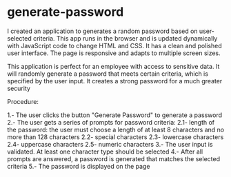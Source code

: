 # generate-password

I created an application to generates a random password based on user-selected criteria. 
This app runs in the browser and is  updated dynamically with JavaScript code to change HTML and CSS. 
It has a clean and polished user interface.
The page is responsive and adapts to multiple screen sizes.

This application is perfect for an employee with access to sensitive data.
It will randomly generate a password that meets certain criteria, which is specified by the user input.
It creates a strong password for a much greater security

Procedure:

1.- The user clicks the button "Generate Password" to generate a password
2.- The user gets a series of prompts for password criteria:
        2.1- length of the password: the user must choose a length of at least 8 characters and no more than 128 characters
        2.2- special characters
        2.3- lowercase characters
        2.4- uppercase characters
        2.5- numeric characters
3.- The user input is validated. At least one character type should be selected
4.- After all prompts are answered, a password is generated that matches the selected criteria
5.- The password is displayed on the page
